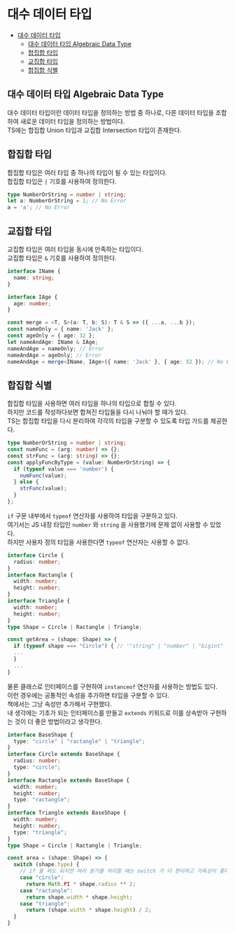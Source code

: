 # 대수 데이터 타입

- [대수 데이터 타입](#대수-데이터-타입)
  - [대수 데이터 타입 Algebraic Data Type](#대수-데이터-타입-algebraic-data-type)
  - [합집합 타입](#합집합-타입)
  - [교집합 타입](#교집합-타입)
  - [합집합 식별](#합집합-식별)

## 대수 데이터 타입 Algebraic Data Type

대수 데이터 타입이란 데이터 타입을 정의하는 방법 중 하나로, 다른 데이터 타입을 조합하여 새로운 데이터 타입을 정의하는 방법이다.  
TS에는 합집합 Union 타입과 교집합 Intersection 타입이 존재한다.

## 합집합 타입

합집합 타입은 여러 타입 중 하나의 타입이 될 수 있는 타입이다.  
합집합 타입은 `|` 기호를 사용하여 정의한다.

```ts
type NumberOrString = number | string;
let a: NumberOrString = 1; // No Error
a = 'a'; // No Error
```

## 교집합 타입

교집합 타입은 여러 타입을 동시에 만족하는 타입이다.  
교집합 타입은 `&` 기호를 사용하여 정의한다.

```ts
interface IName {
  name: string;
}

interface IAge {
  age: number;
}

const merge = <T, S>(a: T, b: S): T & S => ({ ...a, ...b });
const nameOnly = { name: 'Jack' };
const ageOnly = { age: 32 };
let nameAndAge: IName & IAge;
nameAndAge = nameOnly; // Error
nameAndAge = ageOnly; // Error
nameAndAge = merge<IName, IAge>({ name: 'Jack' }, { age: 32 }); // No Error
```

## 합집합 식별

합집합 타입을 사용하면 여러 타입을 하나의 타입으로 합칠 수 있다.  
하지만 코드를 작성하다보면 합쳐진 타입들을 다시 나눠야 할 때가 있다.  
TS는 합집합 타입을 다시 분리하여 각각의 타입을 구분할 수 있도록 타입 가드를 제공한다.

```ts
type NumberOrString = number | string;
const numFunc = (arg: number) => {};
const strFunc = (arg: string) => {};
const applyFuncByType = (value: NumberOrString) => {
  if (typeof value === 'number') {
    numFunc(value);
  } else {
    strFunc(value);
  }
};
```

`if` 구문 내부에서 `typeof` 연산자를 사용하여 타입을 구분하고 있다.  
여기서는 JS 내장 타입인 `number` 와 `string` 을 사용했기에 문제 없이 사용할 수 있었다.  
하지만 사용자 정의 타입을 사용한다면 `typeof` 연산자는 사용할 수 없다.

```ts
interface Circle {
  radius: number;
}
interface Ractangle {
  width: number;
  height: number;
}
interface Triangle {
  width: number;
  height: number;
}
type Shape = Circle | Ractangle | Triangle;

const getArea = (shape: Shape) => {
  if (typeof shape === "Circle") { // '"string" | "number" | "bigint" | "boolean" | "symbol" | "undefined" | "object" | "function"'이(가) '"Circle"'과(와) 겹치지 않으므로 이 비교는 의도하지 않은 것 같습니다. ts(2367)
  ...
  }
  ...
}
```

물론 클래스로 인터페이스를 구현하여 `instanceof` 연산자를 사용하는 방법도 있다.  
이런 경우에는 공통적인 속성을 추가하면 타입을 구분할 수 있다.  
책에서는 그냥 속성만 추가해서 구현했다.  
내 생각에는 기초가 되는 인터페이스를 만들고 `extends` 키워드로 이를 상속받아 구현하는 것이 더 좋은 방법이라고 생각한다.

```ts
interface BaseShape {
  type: "circle" | "ractangle" | "triangle";
}
interface Circle extends BaseShape {
  radius: number;
  type: "circle";
}
interface Ractangle extends BaseShape {
  width: number;
  height: number;
  type: "ractangle";
}
interface Triangle extends BaseShape {
  width: number;
  height: number;
  type: "triangle";
}
type Shape = Circle | Ractangle | Triangle;

const area = (shape: Shape) => {
  switch (shape.type) {
    // if 를 써도 되지만 여러 분기를 처리할 때는 switch 가 더 편리하고 가독성이 좋다.
    case "circle":
      return Math.PI * shape.radius ** 2;
    case "ractangle":
      return shape.width * shape.height;
    case "triangle":
      return (shape.width * shape.height) / 2;
  }
}
```
